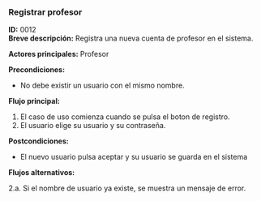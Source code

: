 ### **Registrar profesor**

**ID:** 0012 <br>
**Breve descripción:** Registra una nueva cuenta de profesor en el sistema.

**Actores principales:** Profesor <br>

**Precondiciones:**

+ No debe existir un usuario con el mismo nombre.<br>

**Flujo principal:**

1. El caso de uso comienza cuando se pulsa el boton de registro.
2. El usuario elige su usuario y su contraseña.

**Postcondiciones:**

+ El nuevo usuario pulsa aceptar y su usuario se guarda en el sistema

**Flujos alternativos:**

2.a. Si el nombre de usuario ya existe, se muestra un mensaje de error.
